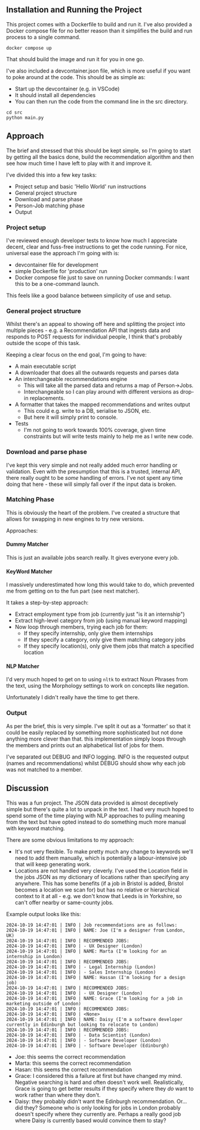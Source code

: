 
## Installation and Running the Project
This project comes with a Dockerfile to build and run it. I've also provided a Docker compose file for no better reason than it simplifies the build and run process to a single command.

```
docker compose up
```
That should build the image and run it for you in one go. 

I've also included a devcontainer.json file, which is more useful if you want to poke around at the code. This should be as simple as:
- Start up the devcontainer (e.g. in VSCode)
- It should install all dependencies
- You can then run the code from the command line in the src directory.

```
cd src
python main.py
```


## Approach
The brief and stressed that this should be kept simple, so I'm going to start by getting all the basics done, build the recommendation algorithm and then see how much time I have left to play with it and improve it.

I've divided this into a few key tasks:
- Project setup and basic 'Hello World' run instructions
- General project structure
- Download and parse phase
- Person-Job matching phase
- Output


### Project setup
I've reviewed enough developer tests to know how much I appreciate decent, clear and fuss-free instructions to get the code running. For nice, universal ease the approach I'm going with is:
- devcontainer file for development
- simple Dockerfile for 'production' run
- Docker compose file just to save on running Docker commands: I want this to be a one-command launch.

This feels like a good balance between simplicity of use and setup.

### General project structure
Whilst there's an appeal to showing off here and splitting the project into multiple pieces - e.g. a Recommendation API that ingests data and responds to POST requests for individual people, I think that's probably outside the scope of this task.

Keeping a clear focus on the end goal, I'm going to have:
- A main executable script
- A downloader that does all the outwards requests and parses data
- An interchangeable recommendations engine
    - This will take all the parsed data and returns a map of Person->Jobs.
    - Interchangeable so I can play around with different versions as drop-in replacements.
- A formatter that takes the mapped recommendations and writes output
    - This could e.g. write to a DB, serialise to JSON, etc.
    - But here it will simply print to console.
- Tests
    - I'm not going to work towards 100% coverage, given time constraints but will write tests mainly to help me as I write new code.

### Download and parse phase
I've kept this very simple and not really added much error handling or validation. Even with the presumption that this is a trusted, internal API, there really ought to be _some_ handling of errors. I've not spent any time doing that here - these will simply fall over if the input data is broken.

### Matching Phase
This is obviously the heart of the problem. I've created a structure that allows for swapping in new engines to try new versions.

Approaches:
#### Dummy Matcher
This is just an available jobs search really. It gives everyone every job.

#### KeyWord Matcher
I massively underestimated how long this would take to do, which prevented me from getting on to the fun part (see next matcher).

It takes a step-by-step approach:
- Extract employment type from job (currently just "is it an internship")
- Extract high-level category from job (using manual keyword mapping)
- Now loop through members, trying each job for them:
    - If they specify internship, only give them internships
    - If they specify a category, only give them matching category jobs
    - If they specify location(s), only give them jobs that match a specified location

#### NLP Matcher
I'd very much hoped to get on to using `nltk` to extract Noun Phrases from the text, using the Morphology settings to work on concepts like negation.

Unfortunately I didn't really have the time to get there.

### Output
As per the brief, this is very simple. I've split it out as a 'formatter' so that it could be easily replaced by something more sophisticated but not done anything more clever than that. this implementation simply loops through the members and prints out an alphabetical list of jobs for them. 

I've separated out DEBUG and INFO logging. INFO is the requested output (names and recommendations) whilst DEBUG should show why each job was not matched to a member.

 ## Discussion
This was a fun project. The JSON data provided is almost deceptively simple but there's quite a lot to unpack in the text. I had very much hoped to spend some of the time playing with NLP approaches to pulling meaning from the text but have opted instead to do something much more manual with keyword matching.

There are some obvious limitations to my approach:
- It's not very flexible. To make pretty much any change to keywords we'll need to add them manually, which is potentially a labour-intensive job that will keep generating work.
- Locations are not handled very cleverly. I've used the Location field in the jobs JSON as my dictionary of locations rather than specifying any anywhere. This has some benefits (if a job in Bristol is added, Bristol becomes a location we scan for) but has no relative or hierarchical context to it at all - e.g. we don't know that Leeds is in Yorkshire, so can't offer nearby or same-county jobs.

Example output looks like this:
```
2024-10-19 14:47:01 | INFO | Job recommendations are as follows:
2024-10-19 14:47:01 | INFO | NAME: Joe (I'm a designer from London, UK)
2024-10-19 14:47:01 | INFO | RECOMMENDED JOBS:
2024-10-19 14:47:01 | INFO | - UX Designer (London)
2024-10-19 14:47:01 | INFO | NAME: Marta (I'm looking for an internship in London)
2024-10-19 14:47:01 | INFO | RECOMMENDED JOBS:
2024-10-19 14:47:01 | INFO | - Legal Internship (London)
2024-10-19 14:47:01 | INFO | - Sales Internship (London)
2024-10-19 14:47:01 | INFO | NAME: Hassan (I'm looking for a design job)
2024-10-19 14:47:01 | INFO | RECOMMENDED JOBS:
2024-10-19 14:47:01 | INFO | - UX Designer (London)
2024-10-19 14:47:01 | INFO | NAME: Grace (I'm looking for a job in marketing outside of London)
2024-10-19 14:47:01 | INFO | RECOMMENDED JOBS:
2024-10-19 14:47:01 | INFO | <None>
2024-10-19 14:47:01 | INFO | NAME: Daisy (I'm a software developer currently in Edinburgh but looking to relocate to London)
2024-10-19 14:47:01 | INFO | RECOMMENDED JOBS:
2024-10-19 14:47:01 | INFO | - Data Scientist (London)
2024-10-19 14:47:01 | INFO | - Software Developer (London)
2024-10-19 14:47:01 | INFO | - Software Developer (Edinburgh)
```

- Joe: this seems the correct recommendation
- Marta: this seems the correct recommendation
- Hasan: this seems the correct recommendation
- Grace: I considered this a failure at first but have changed my mind. Negative searching is hard and often doesn't work well. Realistically, Grace is going to get better results if they specify where they _do_ want to work rather than where they don't.
- Daisy: they probably didn't want the Edinburgh recommendation. Or... did they? Someone who is only looking for jobs in London probably doesn't specify where they currently are. Perhaps a really good job where Daisy is currently based would convince them to stay?
